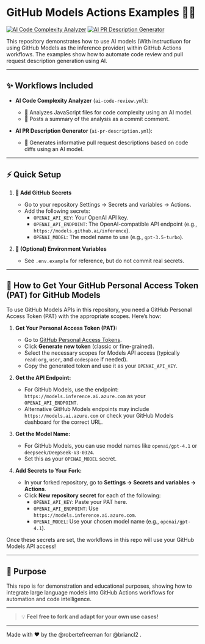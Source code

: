 # GitHub Models Actions Examples 🚀🤖

[![AI Code Complexity Analyzer](https://github.com/your-org/your-repo/actions/workflows/ai-code-review.yml/badge.svg)](../../actions/workflows/ai-code-review.yml)
[![AI PR Description Generator](https://github.com/your-org/your-repo/actions/workflows/ai-pr-description.yml/badge.svg)](../../actions/workflows/ai-pr-description.yml)

<!--
These badges show the status of the last workflow run (success or failure) for each workflow.
-->

This repository demonstrates how to use AI models (With instructiuon for using GitHub Models as the inference provider) within GitHub Actions workflows. The examples show how to automate code review and pull request description generation using AI.

---

## ✨ Workflows Included

- **AI Code Complexity Analyzer** (`ai-code-review.yml`):
  - 🧠 Analyzes JavaScript files for code complexity using an AI model.
  - 💬 Posts a summary of the analysis as a commit comment.

- **AI PR Description Generator** (`ai-pr-description.yml`):
  - 📝 Generates informative pull request descriptions based on code diffs using an AI model.

---

## ⚡️ Quick Setup

1. **🔐 Add GitHub Secrets**
   - Go to your repository Settings → Secrets and variables → Actions.
   - Add the following secrets:
     - `OPENAI_API_KEY`: Your OpenAI API key.
     - `OPENAI_API_ENDPOINT`: The OpenAI-compatible API endpoint (e.g., `https://models.github.ai/inference`).
     - `OPENAI_MODEL`: The model name to use (e.g., `gpt-3.5-turbo`).

2. **📄 (Optional) Environment Variables**
   - See `.env.example` for reference, but do not commit real secrets.

---

## 🔑 How to Get Your GitHub Personal Access Token (PAT) for GitHub Models

To use GitHub Models APIs in this repository, you need a GitHub Personal Access Token (PAT) with the appropriate scopes. Here’s how:

1. **Get Your Personal Access Token (PAT):**
   - Go to [GitHub Personal Access Tokens](https://github.com/settings/tokens).
   - Click **Generate new token** (classic or fine-grained).
   - Select the necessary scopes for Models API access (typically `read:org`, `user`, and `codespace` if needed).
   - Copy the generated token and use it as your `OPENAI_API_KEY`.

2. **Get the API Endpoint:**
   - For GitHub Models, use the endpoint: `https://models.inference.ai.azure.com` as your `OPENAI_API_ENDPOINT`.
   - Alternative GitHub Models endpoints may include `https://models.ai.azure.com` or check your GitHub Models dashboard for the correct URL.

3. **Get the Model Name:**
   - For GitHub Models, you can use model names like `openai/gpt-4.1` or `deepseek/DeepSeek-V3-0324`.
   - Set this as your `OPENAI_MODEL` secret.

4. **Add Secrets to Your Fork:**
   - In your forked repository, go to **Settings → Secrets and variables → Actions**.
   - Click **New repository secret** for each of the following:
     - `OPENAI_API_KEY`: Paste your PAT here.
     - `OPENAI_API_ENDPOINT`: Use `https://models.inference.ai.azure.com`.
     - `OPENAI_MODEL`: Use your chosen model name (e.g., `openai/gpt-4.1`).

Once these secrets are set, the workflows in this repo will use your GitHub Models API access!

---

## 🎯 Purpose

This repo is for demonstration and educational purposes, showing how to integrate large language models into GitHub Actions workflows for automation and code intelligence.

---

> 💡 **Feel free to fork and adapt for your own use cases!**

---

Made with ❤️ by the @robertefreeman for @briancl2 .
